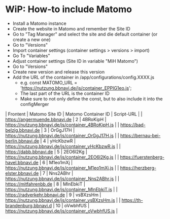 # WiP: How-to include Matomo

- Install a Matomo instance
- Create the website in Matomo and remember the Site ID
- Go to "Tag Manager" and select the site and die default container (or create a new one)
- Go to "Versions"
- Import container settings (container settings > versions > import)
- Go To "Variables"
- Adjust container settings (Site ID in variable "MiH Matomo")
- Go to "Versions"
- Create new version and release this version
- Add the URL of the container in /app/configurations/config.XXXX.js
  - e.g. const MATOMO_URL = 'https://nutzung.bbnavi.de/js/container_EPPlG1eo.js';
  - The last part of the URL is the container ID
  - Make sure to not only define the const, but to also include it into the configMerger

| Frontent | Matomo Site ID | Matomo Container ID | Script-URL |
| <https://angermuende.bbnavi.de> | 2 | 4BRoKipH | <https://nutzung.bbnavi.de/js/container_4BRoKipH.js> |
| <https://bad-belzig.bbnavi.de> | 3 | OrGgJ17H | <https://nutzung.bbnavi.de/js/container_OrGgJ17H.js> |
| <https://bernau-bei-berlin.bbnavi.de> | 4 | yHcKbzwR | <https://nutzung.bbnavi.de/js/container_yHcKbzwR.js> |
| <https://dabb.bbnavi.de> | 5 | 2EO6l2Kg | <https://nutzung.bbnavi.de/js/container_2EO6l2Kg.js> |
| <https://fuerstenberg-havel.bbnavi.de> | 6 | M1eo1mXj | <https://nutzung.bbnavi.de/js/container_M1eo1mXj.js> |
| <https://herzberg-elster.bbnavi.de> | 7 | Nns2ABhr | <https://nutzung.bbnavi.de/js/container_Nns2ABhr.js> |
| <https://mitfahrenbb.de> | 8 | MlnEbkiT | <https://nutzung.bbnavi.de/js/container_MlnEbkiT.js> |
| <https://radverkehr.bbnavi.de> | 9 | vsBXzsHm | <https://nutzung.bbnavi.de/js/container_vsBXzsHm.js> |
| <https://th-brandenburg.bbnavi.d> | 10 | oVwbhfUS | <https://nutzung.bbnavi.de/js/container_oVwbhfUS.js> |
